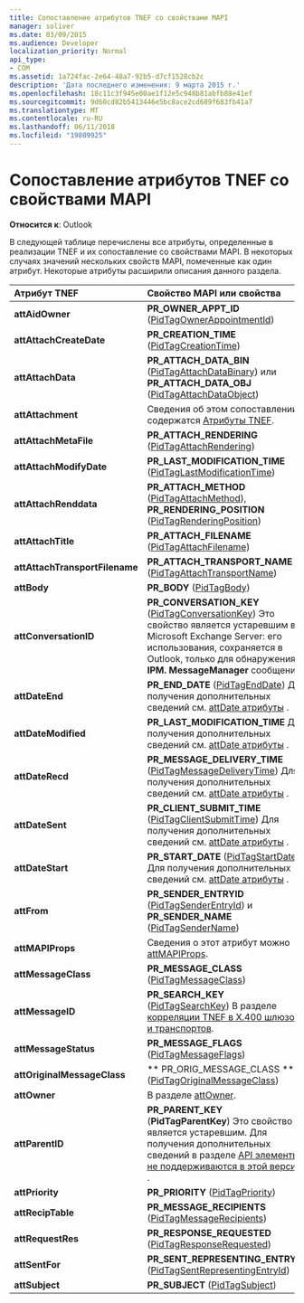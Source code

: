 ```yaml
---
title: Сопоставление атрибутов TNEF со свойствами MAPI
manager: soliver
ms.date: 03/09/2015
ms.audience: Developer
localization_priority: Normal
api_type:
- COM
ms.assetid: 1a724fac-2e64-48a7-92b5-d7cf1528cb2c
description: 'Дата последнего изменения: 9 марта 2015 г.'
ms.openlocfilehash: 18c11c3f945e00ae1f12e5c948b81abfb88e41ef
ms.sourcegitcommit: 9d60cd82b5413446e5bc8ace2cd689f683fb41a7
ms.translationtype: MT
ms.contentlocale: ru-RU
ms.lasthandoff: 06/11/2018
ms.locfileid: "19809925"
---
```

# <a name="mapping-of-tnef-attributes-to-mapi-properties"></a>Сопоставление атрибутов TNEF со свойствами MAPI

  
  
**Относится к**: Outlook 
  
В следующей таблице перечислены все атрибуты, определенные в реализации TNEF и их сопоставление со свойствами MAPI. В некоторых случаях значений нескольких свойств MAPI, помеченные как один атрибут. Некоторые атрибуты расширили описания данного раздела.
  
|**Атрибут TNEF**|**Свойство MAPI или свойства**|
|:-----|:-----|
|**attAidOwner** <br/> |**PR_OWNER_APPT_ID** ([PidTagOwnerAppointmentId](pidtagownerappointmentid-canonical-property.md))  <br/> |
|**attAttachCreateDate** <br/> |**PR_CREATION_TIME** ([PidTagCreationTime](pidtagcreationtime-canonical-property.md))  <br/> |
|**attAttachData** <br/> |**PR_ATTACH_DATA_BIN** ([PidTagAttachDataBinary](pidtagattachdatabinary-canonical-property.md)) или **PR_ATTACH_DATA_OBJ** ([PidTagAttachDataObject](pidtagattachdataobject-canonical-property.md))  <br/> |
|**attAttachment** <br/> |Сведения об этом сопоставлении содержатся [Атрибуты TNEF](tnef-attributes.md).  <br/> |
|**attAttachMetaFile** <br/> |**PR_ATTACH_RENDERING** ([PidTagAttachRendering](pidtagattachrendering-canonical-property.md))  <br/> |
|**attAttachModifyDate** <br/> |**PR_LAST_MODIFICATION_TIME** ([PidTagLastModificationTime](pidtaglastmodificationtime-canonical-property.md))  <br/> |
|**attAttachRenddata** <br/> |**PR_ATTACH_METHOD** ([PidTagAttachMethod](pidtagattachmethod-canonical-property.md)), **PR_RENDERING_POSITION** ([PidTagRenderingPosition](pidtagrenderingposition-canonical-property.md))  <br/> |
|**attAttachTitle** <br/> |**PR_ATTACH_FILENAME** ([PidTagAttachFilename](pidtagattachfilename-canonical-property.md))  <br/> |
|**attAttachTransportFilename** <br/> |**PR_ATTACH_TRANSPORT_NAME** ([PidTagAttachTransportName](pidtagattachtransportname-canonical-property.md))  <br/> |
|**attBody** <br/> |**PR_BODY** ([PidTagBody](pidtagbody-canonical-property.md))  <br/> |
|**attConversationID** <br/> |**PR_CONVERSATION_KEY** ([PidTagConversationKey](pidtagconversationkey-canonical-property.md)) Это свойство является устаревшим в Microsoft Exchange Server: его использования, сохраняется в Outlook, только для обнаружения **IPM. MessageManager** сообщения.  <br/> |
|**attDateEnd** <br/> |**PR_END_DATE** ([PidTagEndDate](pidtagenddate-canonical-property.md)) Для получения дополнительных сведений см. [attDate атрибуты](attdate-attributes.md) .  <br/> |
|**attDateModified** <br/> |**PR_LAST_MODIFICATION_TIME** Для получения дополнительных сведений см. [attDate атрибуты](attdate-attributes.md) .  <br/> |
|**attDateRecd** <br/> |**PR_MESSAGE_DELIVERY_TIME** ([PidTagMessageDeliveryTime](pidtagmessagedeliverytime-canonical-property.md)) Для получения дополнительных сведений см. [attDate атрибуты](attdate-attributes.md) .  <br/> |
|**attDateSent** <br/> |**PR_CLIENT_SUBMIT_TIME** ([PidTagClientSubmitTime](pidtagclientsubmittime-canonical-property.md)) Для получения дополнительных сведений см. [attDate атрибуты](attdate-attributes.md) .  <br/> |
|**attDateStart** <br/> |**PR_START_DATE** ([PidTagStartDate](pidtagstartdate-canonical-property.md)) Для получения дополнительных сведений см. [attDate атрибуты](attdate-attributes.md) .  <br/> |
|**attFrom** <br/> |**PR_SENDER_ENTRYID** ([PidTagSenderEntryId](pidtagsenderentryid-canonical-property.md)) и **PR_SENDER_NAME** ([PidTagSenderName](pidtagsendername-canonical-property.md))  <br/> |
|**attMAPIProps** <br/> |Сведения о этот атрибут можно [attMAPIProps](attmapiprops.md).  <br/> |
|**attMessageClass** <br/> |**PR_MESSAGE_CLASS** ([PidTagMessageClass](pidtagmessageclass-canonical-property.md))  <br/> |
|**attMessageID** <br/> |**PR_SEARCH_KEY** ([PidTagSearchKey](pidtagsearchkey-canonical-property.md)) В разделе [корреляции TNEF в X.400 шлюзов и транспортов](tnef-correlation-in-x-400-gateways-and-transports.md).  <br/> |
|**attMessageStatus** <br/> |**PR_MESSAGE_FLAGS** ([PidTagMessageFlags](pidtagmessageflags-canonical-property.md))  <br/> |
|**attOriginalMessageClass** <br/> |** PR_ORIG_MESSAGE_CLASS ** ([PidTagOriginalMessageClass](pidtagoriginalmessageclass-canonical-property.md))  <br/> |
|**attOwner** <br/> |В разделе [attOwner](attowner.md).  <br/> |
|**attParentID** <br/> |**PR_PARENT_KEY** (**PidTagParentKey**) Это свойство является устаревшим. Для получения дополнительных сведений в разделе [API элементы не поддерживаются в этой версии](api-elements-deprecated-in-this-edition.md) .  <br/> |
|**attPriority** <br/> |**PR_PRIORITY** ([PidTagPriority](pidtagpriority-canonical-property.md))  <br/> |
|**attRecipTable** <br/> |**PR_MESSAGE_RECIPIENTS** ([PidTagMessageRecipients](pidtagmessagerecipients-canonical-property.md))  <br/> |
|**attRequestRes** <br/> |**PR_RESPONSE_REQUESTED** ([PidTagResponseRequested](pidtagresponserequested-canonical-property.md))  <br/> |
|**attSentFor** <br/> |**PR_SENT_REPRESENTING_ENTRYID** ([PidTagSentRepresentingEntryId](pidtagsentrepresentingentryid-canonical-property.md))  <br/> |
|**attSubject** <br/> |**PR_SUBJECT** ([PidTagSubject](pidtagsubject-canonical-property.md))  <br/> |
   

